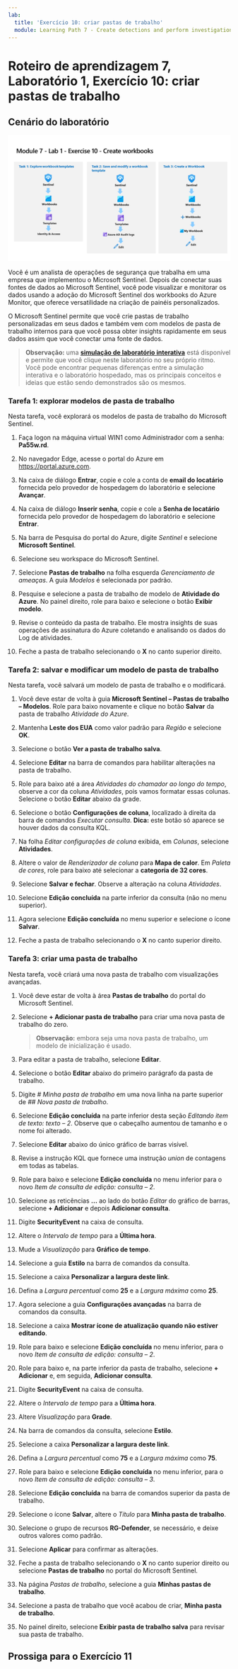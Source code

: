 ```yaml
---
lab:
  title: 'Exercício 10: criar pastas de trabalho'
  module: Learning Path 7 - Create detections and perform investigations using Microsoft Sentinel
---
```


# Roteiro de aprendizagem 7, Laboratório 1, Exercício 10: criar pastas de trabalho

## Cenário do laboratório

![Visão geral do laboratório.](../Media/SC-200-Lab_Diagrams_Mod7_L1_Ex10.png)

Você é um analista de operações de segurança que trabalha em uma empresa que implementou o Microsoft Sentinel. Depois de conectar suas fontes de dados ao Microsoft Sentinel, você pode visualizar e monitorar os dados usando a adoção do Microsoft Sentinel dos workbooks do Azure Monitor, que oferece versatilidade na criação de painéis personalizados. 

O Microsoft Sentinel permite que você crie pastas de trabalho personalizadas em seus dados e também vem com modelos de pasta de trabalho internos para que você possa obter insights rapidamente em seus dados assim que você conectar uma fonte de dados.

>**Observação:** uma **[simulação de laboratório interativa](https://mslabs.cloudguides.com/guides/SC-200%20Lab%20Simulation%20-%20Create%20workbooks)** está disponível e permite que você clique neste laboratório no seu próprio ritmo. Você pode encontrar pequenas diferenças entre a simulação interativa e o laboratório hospedado, mas os principais conceitos e ideias que estão sendo demonstrados são os mesmos. 


### Tarefa 1: explorar modelos de pasta de trabalho

Nesta tarefa, você explorará os modelos de pasta de trabalho do Microsoft Sentinel.

1. Faça logon na máquina virtual WIN1 como Administrador com a senha: **Pa55w.rd**.  

1. No navegador Edge, acesse o portal do Azure em https://portal.azure.com.

1. Na caixa de diálogo **Entrar**, copie e cole a conta de **email do locatário** fornecida pelo provedor de hospedagem do laboratório e selecione **Avançar**.

1. Na caixa de diálogo **Inserir senha**, copie e cole a **Senha de locatário** fornecida pelo provedor de hospedagem do laboratório e selecione **Entrar**.

1. Na barra de Pesquisa do portal do Azure, digite *Sentinel* e selecione **Microsoft Sentinel**.

1. Selecione seu workspace do Microsoft Sentinel.

1. Selecione **Pastas de trabalho** na folha esquerda *Gerenciamento de ameaças*. A guia *Modelos* é selecionada por padrão.

1. Pesquise e selecione a pasta de trabalho de modelo de **Atividade do Azure**. No painel direito, role para baixo e selecione o botão **Exibir modelo**.

1. Revise o conteúdo da pasta de trabalho. Ele mostra insights de suas operações de assinatura do Azure coletando e analisando os dados do Log de atividades.

1. Feche a pasta de trabalho selecionando o **X** no canto superior direito.


### Tarefa 2: salvar e modificar um modelo de pasta de trabalho

Nesta tarefa, você salvará um modelo de pasta de trabalho e o modificará.

1. Você deve estar de volta à guia **Microsoft Sentinel – Pastas de trabalho – Modelos**. Role para baixo novamente e clique no botão **Salvar** da pasta de trabalho *Atividade do Azure*. 

1. Mantenha **Leste dos EUA** como valor padrão para *Região* e selecione **OK**.

1. Selecione o botão **Ver a pasta de trabalho salva**.

1. Selecione **Editar** na barra de comandos para habilitar alterações na pasta de trabalho.

1. Role para baixo até a área *Atividades do chamador ao longo do tempo*, observe a cor da coluna *Atividades*, pois vamos formatar essas colunas. Selecione o botão **Editar** abaixo da grade.

1. Selecione o botão **Configurações de coluna**, localizado à direita da barra de comandos *Executar consulta*. **Dica:** este botão só aparece se houver dados da consulta KQL.

1. Na folha *Editar configurações de coluna* exibida, em *Colunas*, selecione **Atividades**.

1. Altere o valor de *Renderizador de coluna* para **Mapa de calor**. Em *Paleta de cores*, role para baixo até selecionar a **categoria de 32 cores**.

1. Selecione **Salvar e fechar**. Observe a alteração na coluna *Atividades*.

1. Selecione **Edição concluída** na parte inferior da consulta (não no menu superior).

1. Agora selecione **Edição concluída** no menu superior e selecione o ícone **Salvar**. 

1. Feche a pasta de trabalho selecionando o **X** no canto superior direito.


### Tarefa 3: criar uma pasta de trabalho

Nesta tarefa, você criará uma nova pasta de trabalho com visualizações avançadas.

1. Você deve estar de volta à área **Pastas de trabalho** do portal do Microsoft Sentinel.

1. Selecione **+ Adicionar pasta de trabalho** para criar uma nova pasta de trabalho do zero. 

    >**Observação:** embora seja uma nova pasta de trabalho, um modelo de inicialização é usado.

1. Para editar a pasta de trabalho, selecione **Editar**.

1. Selecione o botão **Editar** abaixo do primeiro parágrafo da pasta de trabalho.

1. Digite *# Minha pasta de trabalho* em uma nova linha na parte superior de *## Nova pasta de trabalho*.

1. Selecione **Edição concluída** na parte inferior desta seção *Editando item de texto: texto – 2*. Observe que o cabeçalho aumentou de tamanho e o nome foi alterado.

1. Selecione **Editar** abaixo do único gráfico de barras visível.

1. Revise a instrução KQL que fornece uma instrução *union* de contagens em todas as tabelas.

1. Role para baixo e selecione **Edição concluída** no menu inferior para o novo *Item de consulta de edição: consulta – 2*.

1. Selecione as reticências **...** ao lado do botão *Editar* do gráfico de barras, selecione **+ Adicionar** e depois **Adicionar consulta**.

1. Digite **SecurityEvent** na caixa de consulta.

1. Altere o *Intervalo de tempo* para a **Última hora**.

1. Mude a *Visualização* para **Gráfico de tempo**.

1. Selecione a guia **Estilo** na barra de comandos da consulta.

1. Selecione a caixa **Personalizar a largura deste link**.

1. Defina a *Largura percentual* como **25** e a *Largura máxima* como **25**.

1. Agora selecione a guia **Configurações avançadas** na barra de comandos da consulta.

1. Selecione a caixa **Mostrar ícone de atualização quando não estiver editando**. 

1. Role para baixo e selecione **Edição concluída** no menu inferior, para o novo *Item de consulta de edição: consulta – 2*.

1. Role para baixo e, na parte inferior da pasta de trabalho, selecione **+ Adicionar** e, em seguida, **Adicionar consulta**.

1. Digite **SecurityEvent** na caixa de consulta.

1. Altere o *Intervalo de tempo* para a **Última hora**.

1. Altere *Visualização* para **Grade**.

1. Na barra de comandos da consulta, selecione **Estilo**.

1. Selecione a caixa **Personalizar a largura deste link**.

1. Defina a *Largura percentual* como **75** e a *Largura máxima* como **75**.

1. Role para baixo e selecione **Edição concluída** no menu inferior, para o novo *Item de consulta de edição: consulta – 3*.

1. Selecione **Edição concluída** na barra de comandos superior da pasta de trabalho.

1. Selecione o ícone **Salvar**, altere o *Título* para **Minha pasta de trabalho**.

1. Selecione o grupo de recursos **RG-Defender**, se necessário, e deixe outros valores como padrão.

1.  Selecione **Aplicar** para confirmar as alterações. 

1. Feche a pasta de trabalho selecionando o **X** no canto superior direito ou selecione **Pastas de trabalho** no portal do Microsoft Sentinel.

1. Na página *Pastas de trabalho*, selecione a guia **Minhas pastas de trabalho**.

1. Selecione a pasta de trabalho que você acabou de criar, **Minha pasta de trabalho**.

1. No painel direito, selecione **Exibir pasta de trabalho salva** para revisar sua pasta de trabalho.

## Prossiga para o Exercício 11
